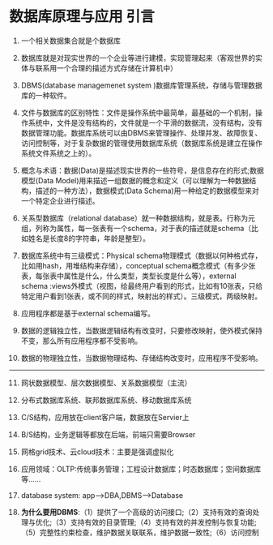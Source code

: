 # 数据库原理与应用 引言

1. 一个相关数据集合就是个数据库

2. 数据库就是对现实世界的一个企业等进行建模，实现管理起来（客观世界的实体与联系用一个合理的描述方式存储在计算机中）

3. DBMS(database managemenet system )数据库管理系统，存储与管理数据库的一种软件。

4. 文件与数据库的区别特性：文件是操作系统中最简单，最基础的一个机制，操作系统中，文件是没有结构的，文件就是一个平滑的数据流，没有结构，没有数据管理功能。数据库系统可以由DBMS来管理操作、处理并发、故障恢复、访问控制等，对于复杂数据的管理使用数据库系统（数据库系统是建立在操作系统文件系统之上的）。

5. 概念与术语：数据(Data)是描述现实世界的一些符号，是信息存在的形式;数据模型(Data Model)用来描述一组数据的概念和定义（可以理解为一种数据结构，描述的一种方法），数据模式(Data Schema)用一种给定的数据模型来对一个特定企业进行描述。

6. 关系型数据库（relational database）就一种数据结构，就是表。行称为元组，列称为属性，每一张表有一个schema，对于表的描述就是schema（比如姓名是长度8的字符串，年龄是整型）。

7. 数据库系统中有三级模式：Physical schema物理模式（数据以何种格式存，比如用hash，用堆结构来存储），conceptual schema概念模式（有多少张表，每张表中属性是什么，什么类型，类型长度是什么等），external schema :views外模式（视图，给最终用户看到的形式，比如有10张表，只给特定用户看到1张表，或不同的样式，映射出的样式）。三级模式，两级映射。

8. 应用程序都是基于external schema编写。

9. 数据的逻辑独立性，当数据逻辑结构有改变时，只要修改映射，使外模式保持不变，那么所有应用程序都不受影响。

10. 数据的物理独立性，当数据物理结构、存储结构改变时，应用程序不受影响。

  ---

11. 网状数据模型、层次数据模型、关系数据模型（主流）

12. 分布式数据库系统、联邦数据库系统、移动数据库系统

13. C/S结构，应用放在client客户端，数据放在Servier上

14. B/S结构，业务逻辑等都放在后端，前端只需要Browser

15. 网格grid技术、云cloud技术：主要是强调虚拟化

16. 应用领域：OLTP:传统事务管理；工程设计数据库；时态数据库；空间数据库等……

17. database system: app——>DBA,DBMS——>Database

18. **为什么要用DBMS**:（1）提供了一个高级的访问接口;（2）支持有效的查询处理与优化;（3）支持有效的目录管理;（4）支持有效的并发控制与恢复功能;（5）完整性约束检查，维护数据关联联系，维护数据一致性;（6）访问控制

